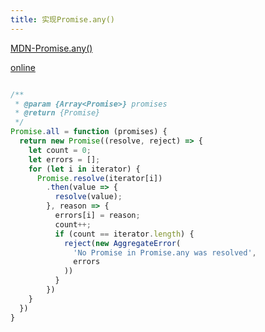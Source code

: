 ```yaml
---
title: 实现Promise.any()
---
```


[MDN-Promise.any()](https://developer.mozilla.org/zh-CN/docs/Web/JavaScript/Reference/Global_Objects/Promise/any)

[online](https://bigfrontend.dev/zh/problem/implement-Promise-any)


```js

/**
 * @param {Array<Promise>} promises
 * @return {Promise}
 */
Promise.all = function (promises) {
  return new Promise((resolve, reject) => {
    let count = 0;
    let errors = [];
    for (let i in iterator) {
      Promise.resolve(iterator[i])
        .then(value => {
          resolve(value);
        }, reason => {
          errors[i] = reason;
          count++;
          if (count == iterator.length) {
            reject(new AggregateError(
              'No Promise in Promise.any was resolved', 
              errors
            ))
          }
        })
    }
  })
}
```

